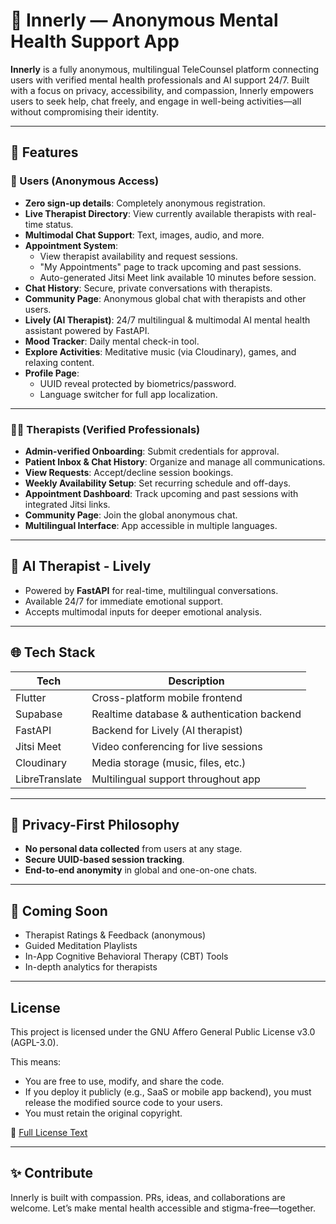 # 🌿 Innerly — Anonymous Mental Health Support App

**Innerly** is a fully anonymous, multilingual TeleCounsel platform connecting users with verified mental health professionals and AI support 24/7. Built with a focus on privacy, accessibility, and compassion, Innerly empowers users to seek help, chat freely, and engage in well-being activities—all without compromising their identity.

---

## 🚀 Features

### 👤 Users (Anonymous Access)
- **Zero sign-up details**: Completely anonymous registration.
- **Live Therapist Directory**: View currently available therapists with real-time status.
- **Multimodal Chat Support**: Text, images, audio, and more.
- **Appointment System**:
  - View therapist availability and request sessions.
  - "My Appointments" page to track upcoming and past sessions.
  - Auto-generated Jitsi Meet link available 10 minutes before session.
- **Chat History**: Secure, private conversations with therapists.
- **Community Page**: Anonymous global chat with therapists and other users.
- **Lively (AI Therapist)**: 24/7 multilingual & multimodal AI mental health assistant powered by FastAPI.
- **Mood Tracker**: Daily mental check-in tool.
- **Explore Activities**: Meditative music (via Cloudinary), games, and relaxing content.
- **Profile Page**:
  - UUID reveal protected by biometrics/password.
  - Language switcher for full app localization.

---

### 🧑‍⚕️ Therapists (Verified Professionals)
- **Admin-verified Onboarding**: Submit credentials for approval.
- **Patient Inbox & Chat History**: Organize and manage all communications.
- **View Requests**: Accept/decline session bookings.
- **Weekly Availability Setup**: Set recurring schedule and off-days.
- **Appointment Dashboard**: Track upcoming and past sessions with integrated Jitsi links.
- **Community Page**: Join the global anonymous chat.
- **Multilingual Interface**: App accessible in multiple languages.

---

## 🧠 AI Therapist - Lively
- Powered by **FastAPI** for real-time, multilingual conversations.
- Available 24/7 for immediate emotional support.
- Accepts multimodal inputs for deeper emotional analysis.

---

## 🌐 Tech Stack

| Tech        | Description                                |
|-------------|--------------------------------------------|
| Flutter     | Cross-platform mobile frontend             |
| Supabase    | Realtime database & authentication backend |
| FastAPI     | Backend for Lively (AI therapist)          |
| Jitsi Meet  | Video conferencing for live sessions       |
| Cloudinary  | Media storage (music, files, etc.)         |
| LibreTranslate | Multilingual support throughout app     |

---

## 🔐 Privacy-First Philosophy

- **No personal data collected** from users at any stage.
- **Secure UUID-based session tracking**.
- **End-to-end anonymity** in global and one-on-one chats.

---

## 🧪 Coming Soon
- Therapist Ratings & Feedback (anonymous)
- Guided Meditation Playlists
- In-App Cognitive Behavioral Therapy (CBT) Tools
- In-depth analytics for therapists

---

## License

This project is licensed under the GNU Affero General Public License v3.0 (AGPL-3.0).

This means:
- You are free to use, modify, and share the code.
- If you deploy it publicly (e.g., SaaS or mobile app backend), you must release the modified source code to your users.
- You must retain the original copyright.

📄 [Full License Text](https://www.gnu.org/licenses/agpl-3.0.txt)

---

## ✨ Contribute
Innerly is built with compassion. PRs, ideas, and collaborations are welcome. Let’s make mental health accessible and stigma-free—together.
